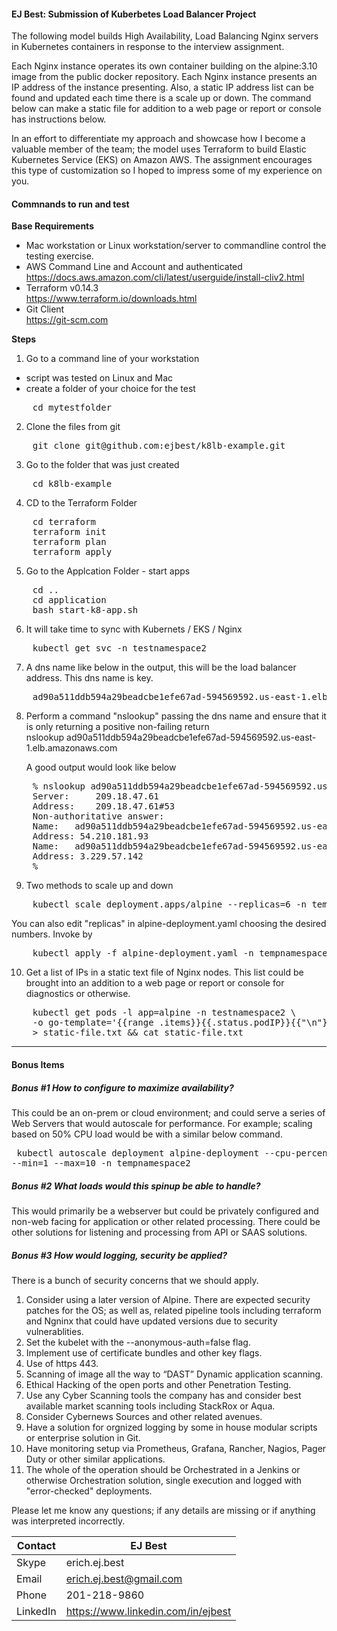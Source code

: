 #### EJ Best: Submission of Kuberbetes Load Balancer Project 

The following model builds High Availability, Load Balancing Nginx servers in Kubernetes containers in response to the interview assignment.

Each Nginx instance operates its own container building on the alpine:3.10 image from the public docker repository.  Each Nginx instance presents an IP address of the instance presenting.  Also, a static IP address list can be found and updated each time there is a scale up or down.  The command below can make a static file for addition to a web page or report or console has instructions below.

In an effort to differentiate my approach and showcase how I become a valuable member of the team; the model uses Terraform to build Elastic Kubernetes Service (EKS) on Amazon AWS.  The assignment encourages this type of customization so I hoped to impress some of my experience on you.

#### Commnands to run and test

**Base Requirements**
 <br>
-  Mac workstation or Linux workstation/server to commandline control the testing exercise.
-  AWS Command Line and Account and authenticated<br>
    https://docs.aws.amazon.com/cli/latest/userguide/install-cliv2.html<br>
-  Terraform v0.14.3<br>
    https://www.terraform.io/downloads.html
-  Git Client<br>
    https://git-scm.com

**Steps** 
1. Go to a command line of your workstation<br>
- script was tested on Linux and Mac
- create a folder of your choice for the test
<pre>
    cd mytestfolder
</pre>
2. Clone the files from git
<pre>
    git clone git@github.com:ejbest/k8lb-example.git
</pre>
3. Go to the folder that was just created
<pre>
    cd k8lb-example
</pre>
4. CD to the Terraform Folder
<pre>
    cd terraform
    terraform init
    terraform plan
    terraform apply
</pre>
5. Go to the Applcation Folder - start apps
<pre>
    cd ..
    cd application
    bash start-k8-app.sh 
</pre>
6. It will take time to sync with Kubernets / EKS / Nginx 
<pre>
    kubectl get svc -n testnamespace2
</pre>
7. A dns name like below in the output, this will be the load balancer address.  This dns name is key.
<pre>
    ad90a511ddb594a29beadcbe1efe67ad-594569592.us-east-1.elb.amazonaws.com 
</pre>
8. Perform a command "nslookup" passing the dns name and ensure that it is only returning a positive non-failing return <br>
    nslookup ad90a511ddb594a29beadcbe1efe67ad-594569592.us-east-1.elb.amazonaws.com 

    A good output would look like below 
<pre>
    % nslookup ad90a511ddb594a29beadcbe1efe67ad-594569592.us-east-1.elb.amazonaws.com 
    Server:		209.18.47.61
    Address:	209.18.47.61#53
    Non-authoritative answer:
    Name:	ad90a511ddb594a29beadcbe1efe67ad-594569592.us-east-1.elb.amazonaws.com
    Address: 54.210.181.93
    Name:	ad90a511ddb594a29beadcbe1efe67ad-594569592.us-east-1.elb.amazonaws.com
    Address: 3.229.57.142
    %
</pre>
9. Two methods to scale up and down
<pre>
    kubectl scale deployment.apps/alpine --replicas=6 -n tempnamespace2
</pre>
You can also edit "replicas" in alpine-deployment.yaml choosing the desired numbers.  Invoke by 
<pre>
    kubectl apply -f alpine-deployment.yaml -n tempnamespace2
</pre>
10. Get a list of IPs in a static text file of Nginx nodes.  This list could be brought into an addition to a web page or report or console for diagnostics or otherwise. 
<pre>
    kubectl get pods -l app=alpine -n testnamespace2 \
    -o go-template='{{range .items}}{{.status.podIP}}{{"\n"}}{{end}}' \
    > static-file.txt && cat static-file.txt
</pre>
-------------------------------------------------
#### Bonus Items
##### Bonus #1 How to configure to maximize availability?
This could be an on-prem or cloud environment; and could serve a series of Web Servers that would autoscale for performance.   For example; scaling based on 50% CPU load would be with a similar below command. <pre>
kubectl autoscale deployment alpine-deployment --cpu-percent=50 --min=1 --max=10 -n tempnamespace2
</pre>

##### Bonus #2 What loads would this spinup be able to handle?
This would primarily be a webserver but could be privately configured and non-web facing for application or other related processing.  There could be other solutions for listening and processing from API or SAAS solutions.

##### Bonus #3  How would logging, security be applied?
There is a bunch of security concerns that we should apply.
1.	Consider using a later version of Alpine.  There are expected security patches for the OS; as well as, related pipeline tools including terraform and Ngninx that could have updated versions due to security vulnerablities.
2.	Set the kubelet with the --anonymous-auth=false flag.
3.	Implement use of certificate bundles and other key flags.
4.	Use of https 443.
5.	Scanning of image all the way to “DAST” Dynamic application scanning.
6.	Ethical Hacking of the open ports and other Penetration Testing.
7.  Use any Cyber Scanning tools the company has and consider best available market scanning tools including StackRox or Aqua.
8.  Consider Cybernews Sources and other related avenues.
9.  Have a solution for orgnized logging by some in house modular scripts or enterprise solution in Git.
10. Have monitoring setup via Prometheus, Grafana, Rancher, Nagios, Pager Duty or other similar applications.
11. The whole of the operation should be Orchestrated in a Jenkins or otherwise Orchestration solution, single execution and logged with "error-checked" deployments.

Please let me know any questions; if any details are missing or if anything was interpreted incorrectly.

| Contact  | EJ Best
| ------------ | -------------------------------------
| Skype | erich.ej.best
| Email | erich.ej.best@gmail.com
| Phone | 201-218-9860
| LinkedIn | https://www.linkedin.com/in/ejbest
